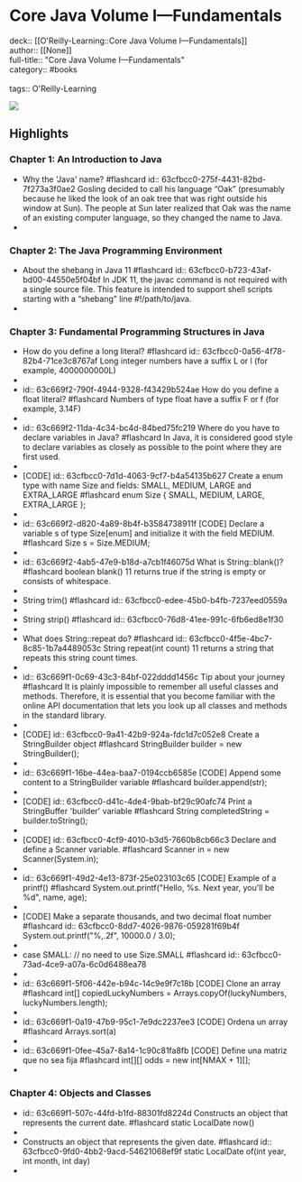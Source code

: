 # Core Java Volume I—Fundamentals

deck:: [[O'Reilly-Learning::Core Java Volume I—Fundamentals]]\
author:: [[None]]\
full-title:: "Core Java Volume I—Fundamentals"\
category:: #books\
\
tags:: O'Reilly-Learning  

![](https://learning.oreilly.com/library/view/core-java-volume/9780135167199/ibis_generated_cover_thumbnail.jpg)
## Highlights
### Chapter 1: An Introduction to Java
- Why the 'Java' name? #flashcard 
  id:: 63cfbcc0-275f-4431-82bd-7f273a3f0ae2
    Gosling decided to call his language “Oak” (presumably because he liked the look of an oak tree that was right outside his window at Sun). The people at Sun later realized that Oak was the name of an existing computer language, so they changed the name to Java.
-
### Chapter 2: The Java Programming Environment
- About the shebang in Java 11 #flashcard 
  id:: 63cfbcc0-b723-43af-bd00-44550e5f04bf
    In JDK 11, the javac command is not required with a single source file. This feature is intended to support shell scripts starting with a “shebang” line #!/path/to/java.
-
### Chapter 3: Fundamental Programming Structures in Java
- How do you define a long literal? #flashcard 
  id:: 63cfbcc0-0a56-4f78-82b4-71ce3c8767af
    Long integer numbers have a suffix L or l (for example, 4000000000L)
-
- id:: 63c669f2-790f-4944-9328-f43429b524ae
   How do you define a float literal? #flashcard 
    Numbers of type float have a suffix F or f (for example, 3.14F)
-
- id:: 63c669f2-11da-4c34-bc4d-84bed75fc219
   Where do you have to declare variables in Java? #flashcard 
    In Java, it is considered good style to declare variables as closely as possible to the point where they are first used.
-
- [CODE]
  id:: 63cfbcc0-7d1d-4063-9cf7-b4a54135b627
   Create a enum type with name Size and fields: SMALL, MEDIUM, LARGE and EXTRA_LARGE #flashcard 
    enum Size { SMALL, MEDIUM, LARGE, EXTRA_LARGE };
-
- id:: 63c669f2-d820-4a89-8b4f-b3584738911f
   [CODE]
   Declare a variable s of type Size[enum] and initialize it with the field MEDIUM. #flashcard 
    Size s = Size.MEDIUM;
-
- id:: 63c669f2-4ab5-47e9-b18d-a7cb1f46075d
   What is String::blank()? #flashcard 
    boolean blank() 11
     returns true if the string is empty or consists of whitespace.
-
- String trim() #flashcard
  id:: 63cfbcc0-edee-45b0-b4fb-7237eed0559a
-
- String strip() #flashcard
  id:: 63cfbcc0-76d8-41ee-991c-6fb6ed8e1f30
-
- What does String::repeat do? #flashcard 
  id:: 63cfbcc0-4f5e-4bc7-8c85-1b7a4489053c
    String repeat(int count) 11
     returns a string that repeats this string count times.
-
- id:: 63c669f1-0c69-43c3-84bf-022dddd1456c
   Tip about your journey #flashcard 
    It is plainly impossible to remember all useful classes and methods. Therefore, it is essential that you become familiar with the online API documentation that lets you look up all classes and methods in the standard library.
-
- [CODE]
  id:: 63cfbcc0-9a41-42b9-924a-fdc1d7c052e8
   Create a StringBuilder object #flashcard 
    StringBuilder builder = new StringBuilder();
-
- id:: 63c669f1-16be-44ea-baa7-0194ccb6585e
   [CODE]
   Append some content to a StringBuilder variable #flashcard 
    builder.append(str);
-
- [CODE]
  id:: 63cfbcc0-d41c-4de4-9bab-bf29c90afc74
   Print a StringBuffer 'builder' variable #flashcard 
    String completedString = builder.toString();
-
- [CODE]
  id:: 63cfbcc0-4cf9-4010-b3d5-7660b8cb66c3
   Declare and define a Scanner variable. #flashcard 
    Scanner in = new Scanner(System.in);
-
- id:: 63c669f1-49d2-4e13-873f-25e023103c65
   [CODE]
   Example of a printf() #flashcard 
    System.out.printf("Hello, %s. Next year, you'll be %d", name, age);
-
- [CODE] Make a separate thousands, and two decimal float number #flashcard 
  id:: 63cfbcc0-8dd7-4026-9876-059281f69b4f
    System.out.printf("%,.2f", 10000.0 / 3.0);
-
- case SMALL: // no need to use Size.SMALL #flashcard
  id:: 63cfbcc0-73ad-4ce9-a07a-6c0d6488ea78
-
- id:: 63c669f1-5f06-442e-b94c-14c9e9f7c18b
   [CODE] Clone an array #flashcard 
    int[] copiedLuckyNumbers = Arrays.copyOf(luckyNumbers, luckyNumbers.length);
-
- id:: 63c669f1-0a19-47b9-95c1-7e9dc2237ee3
   [CODE] Ordena un array #flashcard 
    Arrays.sort(a)
-
- id:: 63c669f1-0fee-45a7-8a14-1c90c81fa8fb
   [CODE] Define una matriz que no sea fija #flashcard 
    int[][] odds = new int[NMAX + 1][];
-
### Chapter 4: Objects and Classes
- id:: 63c669f1-507c-44fd-b1fd-88301fd8224d
   Constructs an object that represents the current date. #flashcard 
    static LocalDate now()
-
- Constructs an object that represents the given date. #flashcard 
  id:: 63cfbcc0-9fd0-4bb2-9acd-54621068ef9f
    static LocalDate of(int year, int month, int day)
-